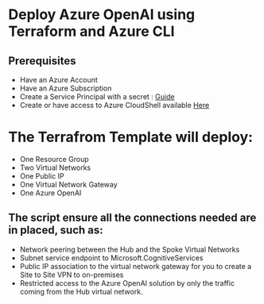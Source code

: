 # Deploy Azure OpenAI using Terraform and Azure CLI

## Prerequisites

- Have an Azure Account
- Have an Azure Subscription
- Create a Service Principal with a secret : [Guide](https://learn.microsoft.com/en-us/azure/active-directory/develop/howto-create-service-principal-portal)
- Create or have access to Azure CloudShell available [Here](https://portal.azure.com/#cloudshell/)

# The Terrafrom Template will deploy:
- One Resource Group
- Two Virtual Networks
- One Public IP
- One Virtual Network Gateway
- One Azure OpenAI 

## The script ensure all the connections needed are in placed, such as:
- Network peering between the Hub and the Spoke Virtual Networks
- Subnet service endpoint to Microsoft.CognitiveServices
- Public IP association to the virtual network gateway for you to create a Site to Site VPN to on-premises
- Restricted access to the Azure OpenAI solution by only the traffic coming from the Hub virtual network.



